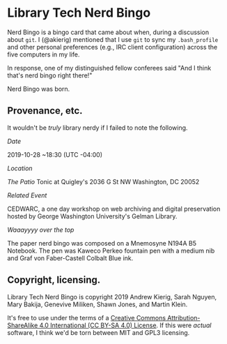 # Library Tech Nerd Bingo

Nerd Bingo is a bingo card that came about when, during a discussion about `git`. I (@akierig) mentioned that I use `git` to sync my `.bash_profile` and other personal preferences (e.g., IRC client configuration) across the five computers in my life. 

In response, one of my distinguished fellow conferees said "And I think that's nerd bingo right there!"

Nerd Bingo was born.

## Provenance, etc.
It wouldn't be _truly_ library nerdy if I failed to note the following.

*Date*

2019-10-28 ~18:30 (UTC -04:00)

*Location*

_The Patio_
Tonic at Quigley's 
2036 G St NW
Washington, DC 20052

*Related Event*

CEDWARC, a one day workshop on web archiving and digital preservation hosted by George Washington University's Gelman Library. 

*Waaayyyy over the top*

The paper nerd bingo was composed on a Mnemosyne N194A B5 Notebook. The pen was Kaweco Perkeo fountain pen with a medium nib and Graf von Faber-Castell Colbalt Blue ink.
## Copyright, licensing.
Library Tech Nerd Bingo is copyright 2019 Andrew Kierig, Sarah Nguyen, Mary Bakija, Genevive Miliken, Shawn Jones, and Martin Klein.

It's free to use under the terms of a [Creative Commons Attribution-ShareAlike 4.0 International (CC BY-SA 4.0) License](https://creativecommons.org/licenses/by-sa/4.0/). If this were _actual_ software, I think we'd be torn between MIT and GPL3 licensing.
